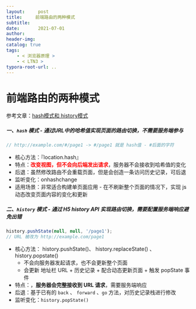 ```yaml
---
layout:     post
title:     前端路由的两种模式
subtitle:  
date:       2021-07-01
author:     
header-img: 
catalog: true
tags:
    - < 浏览器原理 >
    - < LTN3 >
typora-root-url: ..
---
```




# 前端路由的两种模式

参考文章：[hash模式和 history模式](https://blog.csdn.net/Charissa2017/article/details/104779412)

##### 一、`hash` 模式 - 通过URL中的哈希值实现页面的路由切换，不需要服务端参与

```js
// http://example.com/#/page1 -> #/page1 就是 hash值 - #后面的字符
```

-	核心方法：『location.hash』
-	特点：<span style="color:red">**改变视图，但不会向后端发出请求**</span>，服务器不会接收到哈希值的变化
-	后退：虽然修改路由不会重载页面，但是会创造一条访问历史记录，可后退
-	监听变化：onhashchange
-	适用场景：非常适合构建单页面应用 - 在不刷新整个页面的情况下，实现 js 动态改变页面内容的变化和更新

##### 二、`history` 模式 - 通过 H5 history API 实现路由切换，需要配置服务端响应避免出错

```js
history.pushState(null, null, '/page1');
// URL 被改为 http://example.com/page1
```

- 核心方法： history.pushState()、 history.replaceState() 、history.popstate() 
    - 不会向服务器发起请求，也不会更新整个页面
    - 会更新 地址栏 URL + 历史记录 + 配合动态更新页面 + 触发 popState 事件
- 特点：，**服务器会完整接收到 URL 请求**，需要服务端响应
- 后退：基于已有的 `back` 、 `forward` 、`go` 方法，对历史记录栈进行修改
- 监听变化：`history.popState()` 
